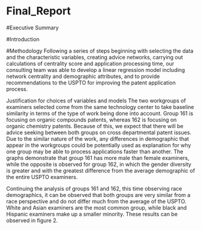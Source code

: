 Final_Report
================

#Executive Summary

#Introduction

#Methodology Following a series of steps beginning with selecting the
data and the characteristic variables, creating advice networks,
carrying out calculations of centrality score and application processing
time, our consulting team was able to develop a linear regression model
including network centrality and demographic attributes, and to provide
recommendations to the USPTO for improving the patent application
process.

Justification for choices of variables and models The two workgroups of
examiners selected come from the same technology center to take baseline
similarity in terms of the type of work being done into account. Group
161 is focusing on organic compounds patents, whereas 162 is focusing on
organic chemistry patents. Because of this, we expect that there will be
advice seeking between both groups on cross departmental patent issues.
Due to the similar nature of the work, any differences in demographic
that appear in the workgroups could be potentially used as explanation
for why one group may be able to process applications faster than
another. The graphs demonstrate that group 161 has more male than female
examiners, while the opposite is observed for group 162, in which the
gender diversity is greater and with the greatest difference from the
average demographic of the entire USPTO examiners.

Continuing the analysis of groups 161 and 162, this time observing race
demographics, it can be observed that both groups are very similar from
a race perspective and do not differ much from the average of the USPTO.
White and Asian examiners are the most common group, while black and
Hispanic examiners make up a smaller minority. These results can be
observed in figure 2.
